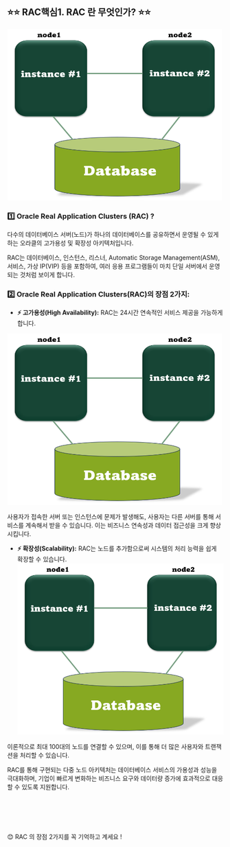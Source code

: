 ## ⭐⭐ RAC핵심1. RAC 란 무엇인가?  ⭐⭐

<img src="https://github.com/oracleyu01/rac_class/blob/main/rac%EA%B7%B8%EB%A6%BC.png" width="500" height="400">

### 1️⃣ Oracle Real Application Clusters (RAC) ?

다수의 데이터베이스 서버(노드)가 하나의 데이터베이스를 공유하면서 운영될 수 있게 하는 오라클의 고가용성 및 확장성 아키텍처입니다.

RAC는 데이터베이스, 인스턴스, 리스너, Automatic Storage Management(ASM), 서비스, 가상 IP(VIP) 등을 포함하여, 
여러 응용 프로그램들이 마치 단일 서버에서 운영되는 것처럼 보이게 합니다.

### 2️⃣ Oracle Real Application Clusters(RAC)의 장점 2가지:

- **⚡ 고가용성(High Availability):**  RAC는 24시간 연속적인 서비스 제공을 가능하게 합니다.
<img src="https://github.com/oracleyu01/rac_class/blob/main/rac%EA%B7%B8%EB%A6%BC.png" width="500" height="400">

사용자가 접속한 서버 또는 인스턴스에 문제가 발생해도, 사용자는 다른 서버를 통해 서비스를 계속해서 받을 수 있습니다. 
이는 비즈니스 연속성과 데이터 접근성을 크게 향상시킵니다.

- **⚡ 확장성(Scalability):** RAC는 노드를 추가함으로써 시스템의 처리 능력을 쉽게 확장할 수 있습니다. <img src="https://github.com/oracleyu01/rac_class/blob/main/rac%EA%B7%B8%EB%A6%BC.png" width="500" height="400">

이론적으로 최대 100대의 노드를 연결할 수 있으며, 이를 통해 더 많은 사용자와 트랜잭션을 처리할 수 있습니다.

RAC를 통해 구현되는 다중 노드 아키텍처는 데이터베이스 서비스의 가용성과 성능을 극대화하며, 
기업이 빠르게 변화하는 비즈니스 요구와 데이터량 증가에 효과적으로 대응할 수 있도록 지원합니다.  

 &nbsp;  
  &nbsp;  
   &nbsp;  
    &nbsp;  
 

😊 RAC 의 장점 2가지를 꼭 기억하고 계세요 !
